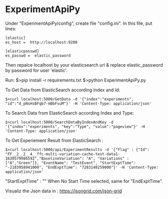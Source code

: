 # ExperimentApiPy

Under "ExperimentApiPy/config", create file "config.ini".
In this file, put lines:

    [elastic]
    es_host =  http://localhost:9200

    [elasticpasswd]
    es_passwd =  elastic_password
    
Then repalce localhost by your elasticsearch url  & replace elastic_password by password for user 'elastic'.


Run:
    $>pip install -r requirements.txt
    $>python ExperimentApiPy.py


To Get Data from ElasticSearch according Index and Id:

    $>curl localhost:5000/GetData -d '{"index":"experiments", "id":"d_pNsHsBFqb7-mBbFsuM"}' -H 'Content-Type: application/json'

To Search Data from ElasticSearch according Index and Type:


    $>curl localhost:5000/SearchDataByIndexAndKey -d '{"index":"experiments", "key":"Type", "value":"pageview"}' -H 'Content-Type: application/json'


To Get Experiement Result from ElasticSearch :

    $>curl localhost:5000/api/ExperimentResults -d '{"Flag" : {"Id": "FF__2__2__4__ffc-multi-variation-cache-test-data1-1630579986592","BaselineVariation": "A", "Variations" : ["A","Green"]}, "EventName": "TestEvent", "StartExptTime": "-2183958941000", "EndExptTime": "7283148259000"}' -H 'Content-Type: application/json'

"StartExptTime" : ""  When No Start Time selected, same for "EndExptTime".


Visualiz the Json data in : https://jsongrid.com/json-grid